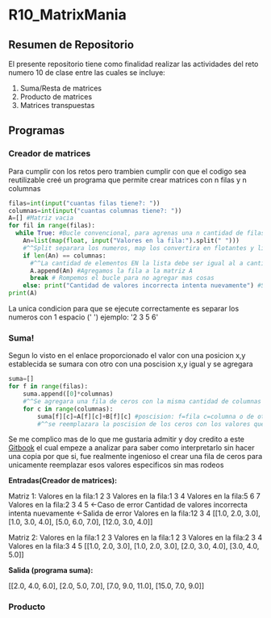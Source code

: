 # R10_MatrixMania
## Resumen de Repositorio
El presente repositorio tiene como finalidad realizar las actividades del reto numero 10 de clase entre las cuales se incluye:
1. Suma/Resta de matrices
2. Producto de matrices
3. Matrices transpuestas
## Programas
### Creador de matrices
Para cumplir con los retos pero trambien cumplir con que el codigo sea reutilizable creé un programa que permite crear matrices con n filas y n columnas
```python
filas=int(input("cuantas filas tiene?: "))
columnas=int(input("cuantas columnas tiene?: "))
A=[] #Matriz vacia
for fil in range(filas):
  while True: #Bucle convencional, para agrenas una n cantidad de filas de la matriz
    An=list(map(float, input("Valores en la fila:").split(" ")))
    #^^Split separara los numeros, map los convertira en flotantes y list los convertira en una lista
    if len(An) == columnas:
      #^^La cantidad de elementos EN la lista debe ser igual al a cantidad de columnas
      A.append(An) #Agregamos la fila a la matriz A
      break # Rompemos el bucle para no agregar mas cosas
    else: print("Cantidad de valores incorrecta intenta nuevamente") #Se repetira el bucle sin agregar nada
print(A)
```
La unica condicion para que se ejecute correctamente es separar los numeros con 1 espacio (' ') ejemplo: '2 3 5 6' 

### Suma!
Segun lo visto en el enlace proporcionado el valor con una posicion x,y establecida se sumara con otro con una poscision x,y igual y se agregara
```python
suma=[]
for f in range(filas): 
    suma.append([0]*columnas) 
    #^^Se agregara una fila de ceros con la misma cantidad de columnas que la matriz
    for c in range(columnas):
        suma[f][c]=A[f][c]+B[f][c] #poscision: f=fila c=columna o de otra manera: lista -> indexacion de la lista
        #^^se reemplazara la poscision de los ceros con los valores que se suman en esa misma poscision
```
Se me complico mas de lo que me gustaria admitir y doy credito a este [Gitbook]([https://material-docente.gitbook.io/parte-practica-informatica-para-ingenieria](https://material-docente.gitbook.io/parte-practica-informatica-para-ingenieria/practica-6.-matrices.-conjuntos/matrices-suma-y-multiplicacion)) el cual empeze a analizar para saber como interpretarlo sin hacer una copia por que si, fue realmente ingenioso el crear una fila de ceros para unicamente reemplazar esos valores especificos sin mas rodeos

**Entradas(Creador de matrices):** 

Matriz 1:
Valores en la fila:1 2 3
Valores en la fila:1 3 4
Valores en la fila:5 6 7
Valores en la fila:2 3 4 5 <-Caso de error
Cantidad de valores incorrecta intenta nuevamente <-Salida de error
Valores en la fila:12 3 4
[[1.0, 2.0, 3.0], [1.0, 3.0, 4.0], [5.0, 6.0, 7.0], [12.0, 3.0, 4.0]]

Matriz 2:
Valores en la fila:1 2 3
Valores en la fila:1 2 3
Valores en la fila:2 3 4
Valores en la fila:3 4 5
[[1.0, 2.0, 3.0], [1.0, 2.0, 3.0], [2.0, 3.0, 4.0], [3.0, 4.0, 5.0]]

**Salida (programa suma):**

[[2.0, 4.0, 6.0], [2.0, 5.0, 7.0], [7.0, 9.0, 11.0], [15.0, 7.0, 9.0]]


### Producto

